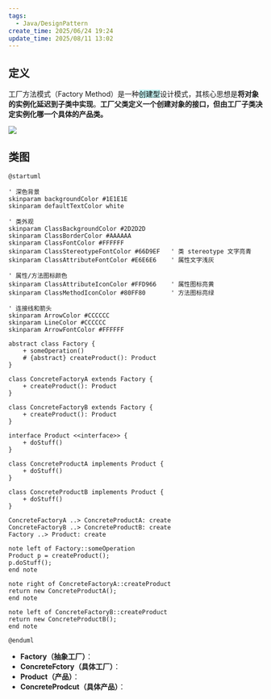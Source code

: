 ```yaml
---
tags:
  - Java/DesignPattern
create_time: 2025/06/24 19:24
update_time: 2025/08/11 13:02
---
```


## 定义

工厂方法模式（Factory Method）是一种<mark style="background: #ABF7F7A6;">创建型</mark>设计模式，其核心思想是**将对象的实例化延迟到子类中实现**。**工厂父类定义一个创建对象的接口，但由工厂子类决定实例化哪一个具体的产品类。**

![](https://img.xiaorang.fun/202506251258762.png)

## 类图

```plantuml
@startuml

' 深色背景
skinparam backgroundColor #1E1E1E
skinparam defaultTextColor white

' 类外观
skinparam ClassBackgroundColor #2D2D2D
skinparam ClassBorderColor #AAAAAA
skinparam ClassFontColor #FFFFFF
skinparam ClassStereotypeFontColor #66D9EF   ' 类 stereotype 文字亮青
skinparam ClassAttributeFontColor #E6E6E6    ' 属性文字浅灰

' 属性/方法图标颜色
skinparam ClassAttributeIconColor #FFD966    ' 属性图标亮黄
skinparam ClassMethodIconColor #80FF80       ' 方法图标亮绿

' 连接线和箭头
skinparam ArrowColor #CCCCCC
skinparam LineColor #CCCCCC
skinparam ArrowFontColor #FFFFFF

abstract class Factory {
	+ someOperation()
	# {abstract} createProduct(): Product
}

class ConcreteFactoryA extends Factory {
	+ createProduct(): Product
}

class ConcreteFactoryB extends Factory {
	+ createProduct(): Product
}

interface Product <<interface>> {
	+ doStuff()
}

class ConcreteProductA implements Product {
	+ doStuff()
}

class ConcreteProductB implements Product {
	+ doStuff()
}

ConcreteFactoryA ..> ConcreteProductA: create
ConcreteFactoryB ..> ConcreteProductB: create
Factory ..> Product: create

note left of Factory::someOperation
Product p = createProduct();
p.doStuff();
end note

note right of ConcreteFactoryA::createProduct
return new ConcreteProductA();
end note

note left of ConcreteFactoryB::createProduct
return new ConcreteProductB();
end note

@enduml
```

- **Factory（抽象工厂）**：
- **ConcreteFctory（具体工厂）**：
- **Product（产品）**：
- **ConcreteProdcut（具体产品）**：
